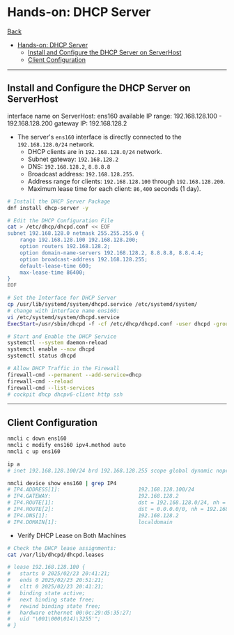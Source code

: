 # Hands-on: DHCP Server

[Back](../index.md)

- [Hands-on: DHCP Server](#hands-on-dhcp-server)
  - [Install and Configure the DHCP Server on ServerHost](#install-and-configure-the-dhcp-server-on-serverhost)
  - [Client Configuration](#client-configuration)

---

## Install and Configure the DHCP Server on ServerHost

interface name on ServerHost: ens160
available IP range: 192.168.128.100 - 192.168.128.200
gateway IP: 192.168.128.2

- The server's `ens160` interface is directly connected to the `192.168.128.0/24` network.
  - DHCP clients are in `192.168.128.0/24` network.
  - Subnet gateway: `192.168.128.2`
  - DNS: `192.168.128.2`, `8.8.8.8`
  - Broadcast address: `192.168.128.255`.
  - Address range for clients: `192.168.128.100` through `192.168.128.200`.
  - Maximum lease time for each client: `86,400` seconds (1 day).

```sh
# Install the DHCP Server Package
dnf install dhcp-server -y

# Edit the DHCP Configuration File
cat > /etc/dhcp/dhcpd.conf << EOF
subnet 192.168.128.0 netmask 255.255.255.0 {
    range 192.168.128.100 192.168.128.200;
    option routers 192.168.128.2;
    option domain-name-servers 192.168.128.2, 8.8.8.8, 8.8.4.4;
    option broadcast-address 192.168.128.255;
    default-lease-time 600;
    max-lease-time 86400;
}
EOF

# Set the Interface for DHCP Server
cp /usr/lib/systemd/system/dhcpd.service /etc/systemd/system/
# change with interface name ens160:
vi /etc/systemd/system/dhcpd.service
ExecStart=/usr/sbin/dhcpd -f -cf /etc/dhcp/dhcpd.conf -user dhcpd -group dhcpd --no-pid $DHCPDARGS ens160

# Start and Enable the DHCP Service
systemctl --system daemon-reload
systemctl enable --now dhcpd
systemctl status dhcpd

# Allow DHCP Traffic in the Firewall
firewall-cmd --permanent --add-service=dhcp
firewall-cmd --reload
firewall-cmd --list-services
# cockpit dhcp dhcpv6-client http ssh
```

---

## Client Configuration

```sh
nmcli c down ens160
nmcli c modify ens160 ipv4.method auto
nmcli c up ens160

ip a
# inet 192.168.128.100/24 brd 192.168.128.255 scope global dynamic noprefixroute ens160

nmcli device show ens160 | grep IP4
# IP4.ADDRESS[1]:                         192.168.128.100/24
# IP4.GATEWAY:                            192.168.128.2
# IP4.ROUTE[1]:                           dst = 192.168.128.0/24, nh = 0.0.0.0, mt = 100
# IP4.ROUTE[2]:                           dst = 0.0.0.0/0, nh = 192.168.128.2, mt = 100
# IP4.DNS[1]:                             192.168.128.2
# IP4.DOMAIN[1]:                          localdomain
```

- Verify DHCP Lease on Both Machines

```sh
# Check the DHCP lease assignments:
cat /var/lib/dhcpd/dhcpd.leases

# lease 192.168.128.100 {
#   starts 0 2025/02/23 20:41:21;
#   ends 0 2025/02/23 20:51:21;
#   cltt 0 2025/02/23 20:41:21;
#   binding state active;
#   next binding state free;
#   rewind binding state free;
#   hardware ethernet 00:0c:29:d5:35:27;
#   uid "\001\000\014)\3255'";
# }
```